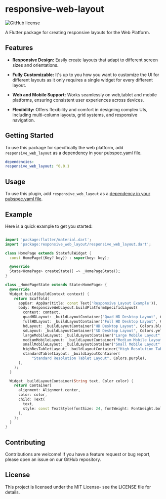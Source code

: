 # responsive-web-layout

![GitHub license](https://img.shields.io/badge/license-MIT-blue.svg)
<!-- ![Pub Version](https://img.shields.io/pub/v/breadcrumbs_web.svg) -->

A Flutter package for creating responsive layouts for the Web Platform.

## Features

- **Responsive Design:** Easily create layouts that adapt to different screen sizes and
  orientations.

- **Fully Customizable:** It's up to you how you want to customize the UI for different layouts as
  it only requires a single widget for every different layout.

- **Web and Mobile Support:** Works seamlessly on web,tablet and mobile platforms, ensuring
  consistent user experiences across devices.

- **Flexibility:** Offers flexibility and comfort in designing complex UIs, including multi-column
  layouts, grid systems, and responsive navigation.

## Getting Started

To use this package for specifically the web platform, add `responsive_web_layout`  as a dependency
in your pubspec.yaml file.

```yaml
dependencies:
responsive_web_layout: ^0.0.1
```

## Usage

To use this plugin, add `responsive_web_layout` as
a [dependency in your pubspec.yaml file](https://docs.flutter.dev/packages-and-plugins/using-packages).

## Example

Here is a quick example to get you started:

```dart

import 'package:flutter/material.dart';
import 'package:responsive_web_layout/responsive_web_layout.dart';

class HomePage extends StatefulWidget {
  const HomePage({Key? key}) : super(key: key);

  @override
  State<HomePage> createState() => _HomePageState();
}

class _HomePageState extends State<HomePage> {
  @override
  Widget build(BuildContext context) {
    return Scaffold(
      appBar: AppBar(title: const Text('Responsive Layout Example')),
      body: ResponsiveWebLayout.buildPlatformSpecificLayout(
        context: context,
        quadHDLayout: _buildLayoutContainer("Quad HD Desktop Layout", Colors.red),
        fullHDLayout: _buildLayoutContainer("Full HD Desktop Layout", Colors.green),
        hdLayout: _buildLayoutContainer("HD Desktop Layout", Colors.blue),
        sdLayout: _buildLayoutContainer("SD Desktop Layout", Colors.yellow),
        largeMobileLayout: _buildLayoutContainer("Large Mobile Layout", Colors.pink),
        mediumMobileLayout: _buildLayoutContainer("Medium Mobile Layout", Colors.teal),
        smallMobileLayout: _buildLayoutContainer("Small Mobile Layout", Colors.indigo),
        highResTabletLayout: _buildLayoutContainer("High Resolution Tablet Layout", Colors.orange),
        standardTabletLayout: _buildLayoutContainer(
            "Standard Resolution Tablet Layout", Colors.purple),
      ),
    );
  }

  Widget _buildLayoutContainer(String text, Color color) {
    return Container(
      alignment: Alignment.center,
      color: color,
      child: Text(
        text,
        style: const TextStyle(fontSize: 24, fontWeight: FontWeight.bold),
      ),
    );
  }
}

```

## Contributing

Contributions are welcome! If you have a feature request or bug report, please open an issue on our
GitHub repository.

## License

This project is licensed under the MIT License- see the LICENSE file for details.
